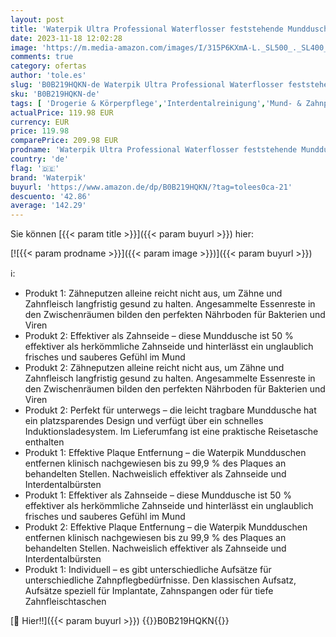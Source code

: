 ```yaml
---
layout: post
title: 'Waterpik Ultra Professional Waterflosser feststehende Munddusche mit 7 Aufsätzen  Grau  WP-667EU  & Cordless Advanced Waterflosser kabellose Munddusche mit 4 Aufsätzen  Weiß  WP-560EU '
date: 2023-11-18 12:02:28
image: 'https://m.media-amazon.com/images/I/315P6KXmA-L._SL500_._SL400_.jpg'
comments: true
category: ofertas
author: 'tole.es'
slug: 'B0B219HQKN-de Waterpik Ultra Professional Waterflosser feststehende...'
sku: 'B0B219HQKN-de'
tags: [ 'Drogerie & Körperpflege','Interdentalreinigung','Mund- & Zahnpflege','Mundduschen','waterpik','🇩🇪', ]
actualPrice: 119.98 EUR
currency: EUR
price: 119.98
comparePrice: 209.98 EUR
prodname: 'Waterpik Ultra Professional Waterflosser feststehende Munddusche mit 7 Aufsätzen  Grau  WP-667EU  & Cordless Advanced Waterflosser kabellose Munddusche mit 4 Aufsätzen  Weiß  WP-560EU '
country: 'de'
flag: '🇩🇪'
brand: 'Waterpik'
buyurl: 'https://www.amazon.de/dp/B0B219HQKN/?tag=tolees0ca-21'
descuento: '42.86'
average: '142.29'
---
```


Sie können [{{< param title >}}]({{< param buyurl >}}) hier:

[![{{< param prodname >}}]({{< param image >}})]({{< param buyurl >}})

ℹ️:

- Produkt 1: Zähneputzen alleine reicht nicht aus, um Zähne und Zahnfleisch langfristig gesund zu halten. Angesammelte Essenreste in den Zwischenräumen bilden den perfekten Nährboden für Bakterien und Viren
- Produkt 2: Effektiver als Zahnseide – diese Munddusche ist 50 % effektiver als herkömmliche Zahnseide und hinterlässt ein unglaublich frisches und sauberes Gefühl im Mund
- Produkt 2: Zähneputzen alleine reicht nicht aus, um Zähne und Zahnfleisch langfristig gesund zu halten. Angesammelte Essenreste in den Zwischenräumen bilden den perfekten Nährboden für Bakterien und Viren
- Produkt 2: Perfekt für unterwegs – die leicht tragbare Munddusche hat ein platzsparendes Design und verfügt über ein schnelles Induktionsladesystem. Im Lieferumfang ist eine praktische Reisetasche enthalten
- Produkt 1: Effektive Plaque Entfernung – die Waterpik Mundduschen entfernen klinisch nachgewiesen bis zu 99,9 % des Plaques an behandelten Stellen. Nachweislich effektiver als Zahnseide und Interdentalbürsten
- Produkt 1: Effektiver als Zahnseide – diese Munddusche ist 50 % effektiver als herkömmliche Zahnseide und hinterlässt ein unglaublich frisches und sauberes Gefühl im Mund
- Produkt 2: Effektive Plaque Entfernung – die Waterpik Mundduschen entfernen klinisch nachgewiesen bis zu 99,9 % des Plaques an behandelten Stellen. Nachweislich effektiver als Zahnseide und Interdentalbürsten
- Produkt 1: Individuell – es gibt unterschiedliche Aufsätze für unterschiedliche Zahnpflegbedürfnisse. Den klassischen Aufsatz, Aufsätze speziell für Implantate, Zahnspangen oder für tiefe Zahnfleischtaschen

[🛒 Hier!!]({{< param buyurl >}})
{{<world>}}B0B219HQKN{{</world>}}
